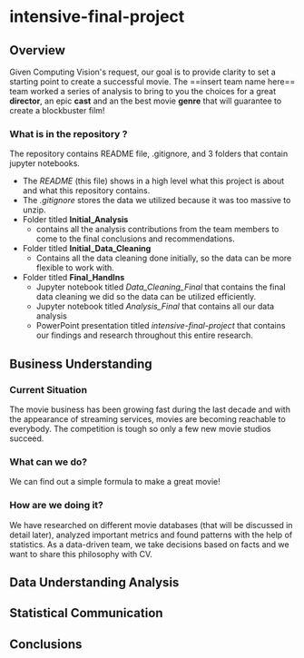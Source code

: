 # intensive-final-project

## Overview
Given Computing Vision's request, our goal is to provide clarity to set a starting point to create a successful movie. The ==insert team name here== team worked a series of analysis to bring to you the choices for a great **director**, an epic **cast** and an the best movie **genre** that will guarantee to create a blockbuster film! 

### What is in the repository ?

The repository contains README file, .gitignore, and 3 folders that contain jupyter notebooks.

- The *README* (this file) shows in a high level what this project is about and what this repository contains.
- The *.gitignore* stores the data we utilized because it was too massive to unzip.
- Folder titled **Initial_Analysis**
  - contains all the analysis contributions from the team members to come to the final conclusions and recommendations.
- Folder titled **Initial_Data_Cleaning**
  - Contains all the data cleaning done initially, so the data can be more flexible to work with.
- Folder titled **Final_HandIns**
  - Jupyter notebook titled *Data_Cleaning_Final* that contains the final data cleaning we did so the data can be utilized efficiently.
  - Jupyter notebook titled *Analysis_Final* that contains all our data analysis 
  - PowerPoint presentation titled *intensive-final-project* that contains our findings and research throughout this entire research.

## Business Understanding
### Current Situation 
The movie business has been growing fast during the last decade and with the appearance of streaming services, movies are becoming reachable to everybody. The competition is tough so only a few new movie studios succeed. 
### What can we do?
We can find out a simple formula to make a great movie!
### How are we doing it?
We have researched on different movie databases (that will be discussed in detail later), analyzed important metrics and found patterns with the help of statistics. 
As a data-driven team, we take decisions based on facts and we want to share this philosophy with CV. 

## Data Understanding Analysis 
## Statistical Communication 
## Conclusions 
